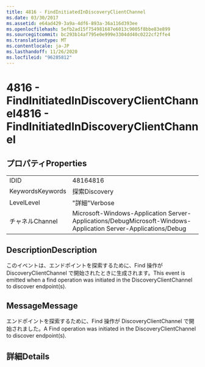```yaml
---
title: 4816 - FindInitiatedInDiscoveryClientChannel
ms.date: 03/30/2017
ms.assetid: e64ad429-3a9a-4df6-893a-36a116d393ee
ms.openlocfilehash: 5efb2ad15f754981687e6013c9005f8bbe83e899
ms.sourcegitcommit: bc293b14af795e0e999e3304dd40c0222cf2ffe4
ms.translationtype: MT
ms.contentlocale: ja-JP
ms.lasthandoff: 11/26/2020
ms.locfileid: "96285812"
---
```

# <a name="4816---findinitiatedindiscoveryclientchannel"></a><span data-ttu-id="a5dc3-102">4816 - FindInitiatedInDiscoveryClientChannel</span><span class="sxs-lookup"><span data-stu-id="a5dc3-102">4816 - FindInitiatedInDiscoveryClientChannel</span></span>

## <a name="properties"></a><span data-ttu-id="a5dc3-103">プロパティ</span><span class="sxs-lookup"><span data-stu-id="a5dc3-103">Properties</span></span>  
  
|||  
|-|-|  
|<span data-ttu-id="a5dc3-104">ID</span><span class="sxs-lookup"><span data-stu-id="a5dc3-104">ID</span></span>|<span data-ttu-id="a5dc3-105">4816</span><span class="sxs-lookup"><span data-stu-id="a5dc3-105">4816</span></span>|  
|<span data-ttu-id="a5dc3-106">Keywords</span><span class="sxs-lookup"><span data-stu-id="a5dc3-106">Keywords</span></span>|<span data-ttu-id="a5dc3-107">探索</span><span class="sxs-lookup"><span data-stu-id="a5dc3-107">Discovery</span></span>|  
|<span data-ttu-id="a5dc3-108">Level</span><span class="sxs-lookup"><span data-stu-id="a5dc3-108">Level</span></span>|<span data-ttu-id="a5dc3-109">"詳細"</span><span class="sxs-lookup"><span data-stu-id="a5dc3-109">Verbose</span></span>|  
|<span data-ttu-id="a5dc3-110">チャネル</span><span class="sxs-lookup"><span data-stu-id="a5dc3-110">Channel</span></span>|<span data-ttu-id="a5dc3-111">Microsoft-Windows-Application Server-Applications/Debug</span><span class="sxs-lookup"><span data-stu-id="a5dc3-111">Microsoft-Windows-Application Server-Applications/Debug</span></span>|  
  
## <a name="description"></a><span data-ttu-id="a5dc3-112">Description</span><span class="sxs-lookup"><span data-stu-id="a5dc3-112">Description</span></span>  

 <span data-ttu-id="a5dc3-113">このイベントは、エンドポイントを探索するために、Find 操作が DiscoveryClientChannel で開始されたときに生成されます。</span><span class="sxs-lookup"><span data-stu-id="a5dc3-113">This event is emitted when a find operation was initiated in the DiscoveryClientChannel to discover endpoint(s).</span></span>  
  
## <a name="message"></a><span data-ttu-id="a5dc3-114">Message</span><span class="sxs-lookup"><span data-stu-id="a5dc3-114">Message</span></span>  

 <span data-ttu-id="a5dc3-115">エンドポイントを探索するために、Find 操作が DiscoveryClientChannel で開始されました。</span><span class="sxs-lookup"><span data-stu-id="a5dc3-115">A Find operation was initiated in the DiscoveryClientChannel to discover endpoint(s).</span></span>  
  
## <a name="details"></a><span data-ttu-id="a5dc3-116">詳細</span><span class="sxs-lookup"><span data-stu-id="a5dc3-116">Details</span></span>
